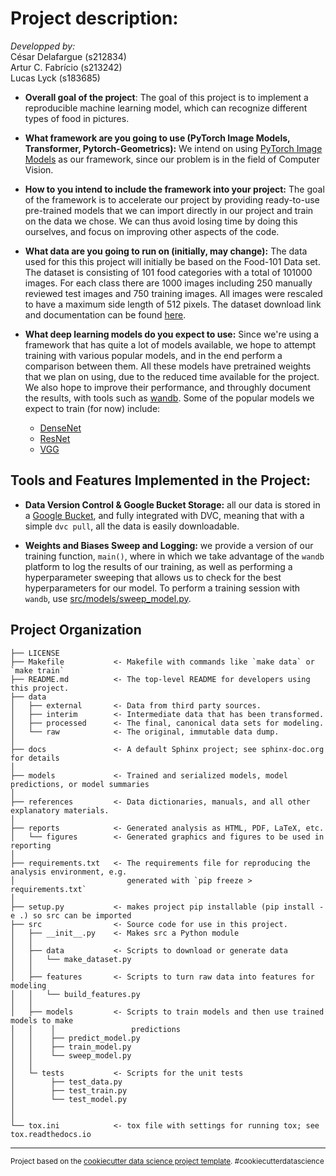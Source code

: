 # Project description:

*Developped by:* \
César Delafargue (s212834) \
Artur C. Fabrício (s213242)\
Lucas Lyck (s183685)

- **Overall goal of the project**: The goal of this project is to implement a reproducible machine learning model, which can recognize different types of food in pictures. 

- **What framework are you going to use (PyTorch Image Models, Transformer, Pytorch-Geometrics):** We intend on using [PyTorch Image Models](https://github.com/rwightman/pytorch-image-models) as our framework, since our problem is in the field of Computer Vision.

- **How to you intend to include the framework into your project:** The goal of the framework is to accelerate our project by providing ready-to-use pre-trained models that we can import directly in our project and train on the data we chose. We can thus avoid losing time by doing this ourselves, and focus on improving other aspects of the code.

- **What data are you going to run on (initially, may change):** The data used for this this project will initially be based on the Food-101 Data set. The dataset is consisting of 101 food categories with a total of 101000 images. For each class there are 1000 images including 250 manually reviewed test images and 750 training images. All images were rescaled to have a maximum side length of 512 pixels. The dataset download link and documentation can be found [here](https://data.vision.ee.ethz.ch/cvl/datasets_extra/food-101/).

- **What deep learning models do you expect to use:** Since we're using a framework that has quite a lot of models available, we hope to attempt training with various popular models, and in the end perform a comparison between them. All these models have pretrained weights that we plan on using, due to the reduced time available for the project. We also hope to improve their performance, and throughly document the results, with tools such as [wandb](https://wandb.ai/site). Some of the popular models we expect to train (for now) include:

    - [DenseNet](https://arxiv.org/abs/1608.06993)
    - [ResNet](https://arxiv.org/abs/1512.03385)
    - [VGG](https://arxiv.org/pdf/1409.1556.pdf)

## Tools and Features Implemented in the Project:

- **Data Version Control & Google Bucket Storage:** all our data is stored in a [Google Bucket](https://console.cloud.google.com/storage/browser/dtu-mlops-bucket-project), and fully integrated with DVC, meaning that with a simple `dvc pull`, all the data is easily downloadable. 

- **Weights and Biases Sweep and Logging:** we provide a version of our training function, `main()`, where in which we take advantage of the `wandb` platform to log the results of our training, as well as performing a hyperparameter sweeping that allows us to check for the best hyperparameters for our model. To perform a training session with `wandb`, use [src/models/sweep_model.py](https://github.com/arturfabricio/project-mlops/blob/main/src/models/sweep_model.py).


Project Organization
------------

    ├── LICENSE
    ├── Makefile           <- Makefile with commands like `make data` or `make train`
    ├── README.md          <- The top-level README for developers using this project.
    ├── data
    │   ├── external       <- Data from third party sources.
    │   ├── interim        <- Intermediate data that has been transformed.
    │   ├── processed      <- The final, canonical data sets for modeling.
    │   └── raw            <- The original, immutable data dump.
    │
    ├── docs               <- A default Sphinx project; see sphinx-doc.org for details
    │
    ├── models             <- Trained and serialized models, model predictions, or model summaries
    │
    ├── references         <- Data dictionaries, manuals, and all other explanatory materials.
    │
    ├── reports            <- Generated analysis as HTML, PDF, LaTeX, etc.
    │   └── figures        <- Generated graphics and figures to be used in reporting
    │
    ├── requirements.txt   <- The requirements file for reproducing the analysis environment, e.g.
    │                         generated with `pip freeze > requirements.txt`
    │
    ├── setup.py           <- makes project pip installable (pip install -e .) so src can be imported
    ├── src                <- Source code for use in this project.
    │   ├── __init__.py    <- Makes src a Python module
    │   │
    │   ├── data           <- Scripts to download or generate data
    │   │   └── make_dataset.py
    │   │
    │   ├── features       <- Scripts to turn raw data into features for modeling
    │   │   └── build_features.py
    │   │
    │   ├── models         <- Scripts to train models and then use trained models to make
    │   │    │                 predictions
    │   │    ├── predict_model.py
    │   │    ├── train_model.py
    │   │    └── sweep_model.py
    │   │
    │   └─ tests           <- Scripts for the unit tests        
    │        ├── test_data.py
    │        ├── test_train.py
    │        └── test_model.py
    │       
    │
    └── tox.ini            <- tox file with settings for running tox; see tox.readthedocs.io

--------

<p><small>Project based on the <a target="_blank" href="https://drivendata.github.io/cookiecutter-data-science/">cookiecutter data science project template</a>. #cookiecutterdatascience</small></p>
